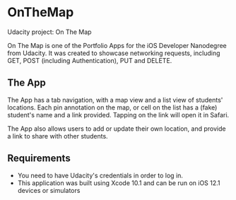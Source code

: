 # OnTheMap
Udacity project: On The Map

On The Map is one of the Portfolio Apps for the iOS Developer Nanodegree from Udacity. It was created to showcase networking requests, including GET, POST (including Authentication), PUT and DELETE.

## The App
The App has a tab navigation, with a map view and a list view of students' locations. Each pin annotation on the map, or cell on the list has a (fake) student's name and a link provided. Tapping on the link will open it in Safari.

The App also allows users to add or update their own location, and provide a link to share with other students.

## Requirements

* You need to have Udacity's credentials in order to log in.
* This application was built using Xcode 10.1 and can be run on iOS 12.1 devices or simulators

